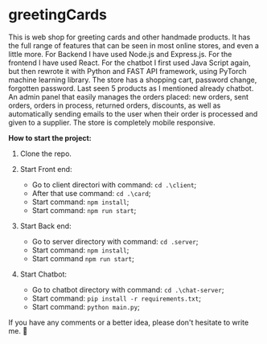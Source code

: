 # greetingCards
This is web shop for greeting cards and other handmade products. It has the full range of features that can be seen in most online stores, and even a little more. For Backend I have used Node.js and Express.js. For the frontend I have used React. For the chatbot I first used Java Script again, but then rewrote it with Python and FAST API framework, using PyTorch machine learning library. The store has a shopping cart, password change, forgotten password. Last seen 5 products as I mentioned already chatbot. An admin panel that easily manages the orders placed: new orders, sent orders, orders in process, returned orders, discounts, as well as automatically sending emails to the user when their order is processed and given to a supplier. The store is completely mobile responsive.


**How to start the project:**

1. Clone the repo.
2. Start Front end:
   - Go to client directori with command: `cd .\client`;
   - After that use command: `cd .\card`;
   - Start command: `npm install`;
   - Start command: `npm run start`;

4. Start Back end:
   - Go to server directory with command: `cd .server`;
   - Start command: `npm install`;
   - Start command `npm run start`;

6. Start Chatbot:
   - Go to chatbot directory with command: `cd .\chat-server`;
   - Start command: `pip install -r requirements.txt`;
   - Start command: `python main.py`;

If you have any comments or a better idea, please don't hesitate to write me. 🍻
